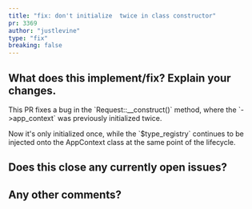 ```yaml
---
title: "fix: don't initialize  twice in class constructor"
pr: 3369
author: "justlevine"
type: "fix"
breaking: false
---
```


## What does this implement/fix? Explain your changes.

This PR fixes a bug in the \`Request::__construct()\` method, where the \`->app_context\` was previously initialized twice.

Now it's only initialized once, while the \`$type_registry\` continues to be injected onto the AppContext class at the same point of the lifecycle.


## Does this close any currently open issues?



## Any other comments?

